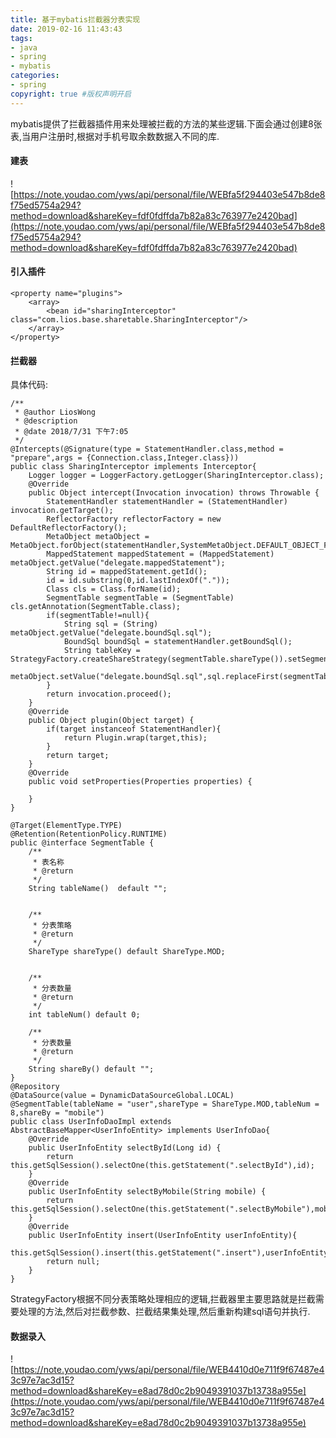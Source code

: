 ```yaml
---
title: 基于mybatis拦截器分表实现
date: 2019-02-16 11:43:43
tags:
- java
- spring
- mybatis
categories:
- spring   
copyright: true #版权声明开启        
---
```

mybatis提供了拦截器插件用来处理被拦截的方法的某些逻辑.下面会通过创建8张表,当用户注册时,根据对手机号取余数数据入不同的库.
#### 建表
![https://note.youdao.com/yws/api/personal/file/WEBfa5f294403e547b8de8f75ed5754a294?method=download&shareKey=fdf0fdffda7b82a83c763977e2420bad](https://note.youdao.com/yws/api/personal/file/WEBfa5f294403e547b8de8f75ed5754a294?method=download&shareKey=fdf0fdffda7b82a83c763977e2420bad)
#### 引入插件 
```
<property name="plugins">
    <array>
        <bean id="sharingInterceptor" class="com.lios.base.sharetable.SharingInterceptor"/>
    </array>
</property>
```
#### 拦截器
具体代码:
```
/**
 * @author LiosWong
 * @description
 * @date 2018/7/31 下午7:05
 */
@Intercepts(@Signature(type = StatementHandler.class,method = "prepare",args = {Connection.class,Integer.class}))
public class SharingInterceptor implements Interceptor{
    Logger logger = LoggerFactory.getLogger(SharingInterceptor.class);
    @Override
    public Object intercept(Invocation invocation) throws Throwable {
        StatementHandler statementHandler = (StatementHandler) invocation.getTarget();
        ReflectorFactory reflectorFactory = new DefaultReflectorFactory();
        MetaObject metaObject = MetaObject.forObject(statementHandler,SystemMetaObject.DEFAULT_OBJECT_FACTORY,SystemMetaObject.DEFAULT_OBJECT_WRAPPER_FACTORY,reflectorFactory);
        MappedStatement mappedStatement = (MappedStatement) metaObject.getValue("delegate.mappedStatement");
        String id = mappedStatement.getId();
        id = id.substring(0,id.lastIndexOf("."));
        Class cls = Class.forName(id);
        SegmentTable segmentTable = (SegmentTable) cls.getAnnotation(SegmentTable.class);
        if(segmentTable!=null){
            String sql = (String) metaObject.getValue("delegate.boundSql.sql");
            BoundSql boundSql = statementHandler.getBoundSql();
            String tableKey = StrategyFactory.createShareStrategy(segmentTable.shareType()).setSegmentTable(segmentTable).setBoundSql(boundSql).getRouteValue();
            metaObject.setValue("delegate.boundSql.sql",sql.replaceFirst(segmentTable.tableName(),segmentTable.tableName()+tableKey));
        }
        return invocation.proceed();
    }
    @Override
    public Object plugin(Object target) {
        if(target instanceof StatementHandler){
            return Plugin.wrap(target,this);
        }
        return target;
    }
    @Override
    public void setProperties(Properties properties) {

    }
}

@Target(ElementType.TYPE)
@Retention(RetentionPolicy.RUNTIME)
public @interface SegmentTable {
    /**
     * 表名称
     * @return
     */
    String tableName()  default "";


    /**
     * 分表策略
     * @return
     */
    ShareType shareType() default ShareType.MOD;


    /**
     * 分表数量
     * @return
     */
    int tableNum() default 0;

    /**
     * 分表数量
     * @return
     */
    String shareBy() default "";
}
@Repository
@DataSource(value = DynamicDataSourceGlobal.LOCAL)
@SegmentTable(tableName = "user",shareType = ShareType.MOD,tableNum = 8,shareBy = "mobile")
public class UserInfoDaoImpl extends AbstractBaseMapper<UserInfoEntity> implements UserInfoDao{
    @Override
    public UserInfoEntity selectById(Long id) {
        return this.getSqlSession().selectOne(this.getStatement(".selectById"),id);
    }
    @Override
    public UserInfoEntity selectByMobile(String mobile) {
        return this.getSqlSession().selectOne(this.getStatement(".selectByMobile"),mobile);
    }
    @Override
    public UserInfoEntity insert(UserInfoEntity userInfoEntity){
        this.getSqlSession().insert(this.getStatement(".insert"),userInfoEntity);
        return null;
    }
}
```
StrategyFactory根据不同分表策略处理相应的逻辑,拦截器里主要思路就是拦截需要处理的方法,然后对拦截参数、拦截结果集处理,然后重新构建sql语句并执行.

#### 数据录入
![https://note.youdao.com/yws/api/personal/file/WEB4410d0e711f9f67487e43c97e7ac3d15?method=download&shareKey=e8ad78d0c2b9049391037b13738a955e](https://note.youdao.com/yws/api/personal/file/WEB4410d0e711f9f67487e43c97e7ac3d15?method=download&shareKey=e8ad78d0c2b9049391037b13738a955e)
